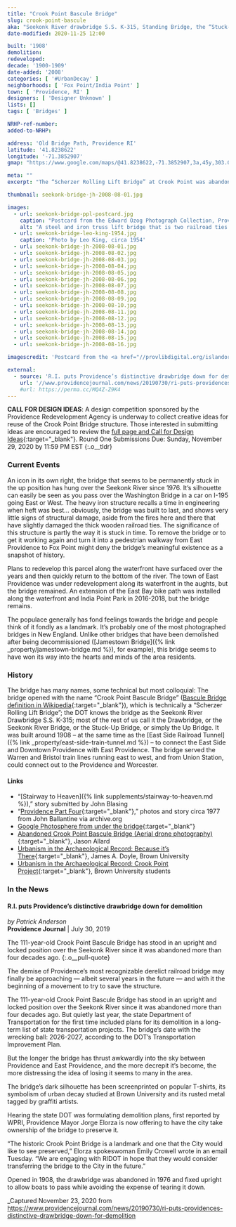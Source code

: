 ```yaml
---
title: "Crook Point Bascule Bridge"
slug: crook-point-bascule
aka: "Seekonk River drawbridge S.S. K-315, Standing Bridge, the “Stuck-up Bridge”"
date-modified: 2020-11-25 12:00

built: '1908'
demolition: 
redeveloped: 
decade: '1900-1909'
date-added: '2008'
categories: [ '#UrbanDecay' ]
neighborhoods: [ 'Fox Point/India Point' ]
town: [ 'Providence, RI' ]
designers: [ 'Designer Unknown' ]
lists: []
tags: [ 'Bridges' ]

NRHP-ref-number:
added-to-NRHP:

address: 'Old Bridge Path, Providence RI'
latitude: '41.8238622'
longitude: '-71.3852907'
gmap: "https://www.google.com/maps/@41.8238622,-71.3852907,3a,45y,303.03h,79.62t/data=!3m8!1e1!3m6!1sAF1QipMlk7krCpgNSVec1FizfIYWWUmv7ycq6FN3jOEj!2e10!3e11!6shttps:%2F%2Flh5.googleusercontent.com%2Fp%2FAF1QipMlk7krCpgNSVec1FizfIYWWUmv7ycq6FN3jOEj%3Dw203-h100-k-no-pi0-ya23.371279-ro-0-fo100!7i8704!8i4352"

meta: ""
excerpt: "The “Scherzer Rolling Lift Bridge” at Crook Point was abandoned in 1976 but once carried Providence, East Providence, Warren, & Bristol train lines"

thumbnail: seekonk-bridge-jh-2008-08-01.jpg

images:
  - url: seekonk-bridge-ppl-postcard.jpg
    caption: "Postcard from the Edward Ozog Photograph Collection, Providence Public Library"
    alt: "A steel and iron truss lift bridge that is two railroad ties wide and ever since 1976, stuck in the up position to allow boats to pass underneath and they travel up and down the Seekonk river"
  - url: seekonk-bridge-leo-king-1954.jpg
    caption: 'Photo by Leo King, circa 1954'
  - url: seekonk-bridge-jh-2008-08-01.jpg
  - url: seekonk-bridge-jh-2008-08-02.jpg
  - url: seekonk-bridge-jh-2008-08-03.jpg
  - url: seekonk-bridge-jh-2008-08-04.jpg
  - url: seekonk-bridge-jh-2008-08-05.jpg
  - url: seekonk-bridge-jh-2008-08-06.jpg
  - url: seekonk-bridge-jh-2008-08-07.jpg
  - url: seekonk-bridge-jh-2008-08-08.jpg
  - url: seekonk-bridge-jh-2008-08-09.jpg
  - url: seekonk-bridge-jh-2008-08-10.jpg
  - url: seekonk-bridge-jh-2008-08-11.jpg
  - url: seekonk-bridge-jh-2008-08-12.jpg
  - url: seekonk-bridge-jh-2008-08-13.jpg
  - url: seekonk-bridge-jh-2008-08-14.jpg
  - url: seekonk-bridge-jh-2008-08-15.jpg
  - url: seekonk-bridge-jh-2008-08-16.jpg

imagescredit: 'Postcard from the <a href="//provlibdigital.org/islandora/object/islandora%3A18026?solr_nav%5Bid%5D=98be77496b1046ab0dfe&solr_nav%5Bpage%5D=0&solr_nav%5Boffset%5D=3" target="_blank">Providence Public Library Digital Collection</a> and a photo by <a href="http://photos.nerail.org/showpic/?photo=2004051712391620075.jpg&amp;order=byyear&amp;page=8&amp;key=1954" target="_blank">Leo King</a>.'

external:
  - source: 'R.I. puts Providence’s distinctive drawbridge down for demolition, Providence Journal'
    url: '//www.providencejournal.com/news/20190730/ri-puts-providences-distinctive-drawbridge-down-for-demolition--poll'
    #url: https://perma.cc/MQ4Z-Z9K4
---
```


**CALL FOR DESIGN IDEAS**: A design competition sponsored by the Providence Redevelopment Agency is underway to collect creative ideas for reuse of the Crook Point Bridge structure. Those interested in submitting ideas are encouraged to review the [full page and Call for Design Ideas](//www.providenceri.gov/planning/crook-point-bridge/){:target="_blank"}. Round One Submissions Due: Sunday, November 29, 2020 by 11:59 PM EST
{:.o__tldr}

### Current Events

An icon in its own right, the bridge that seems to be permanently stuck in the up position has hung over the Seekonk River since 1976. It’s silhouette can easily be seen as you pass over the Washington Bridge in a car on I-195 going East or West. The heavy iron structure recalls a time in engineering when heft was best… obviously, the bridge was built to last, and shows very little signs of structural damage, aside from the fires here and there that have slightly damaged the thick wooden railroad ties. The significance of this structure is partly the way it is stuck in time. To remove the bridge or to get it working again and turn it into a pedestrian walkway from East Providence to Fox Point might deny the bridge’s meaningful existence as a snapshot of history.

Plans to redevelop this parcel along the waterfront have surfaced over the years and then quickly return to the bottom of the river. The town of East Providence was under  redevelopment along its waterfront in the aughts, but the bridge remained. An extension of the East Bay bike path was installed along the waterfront and India Point Park in 2016-2018, but the bridge remains. 

The populace generally has fond feelings towards the bridge and people think of it fondly as a landmark. It’s probably one of the most photographed bridges in New England. Unlike other bridges that have been demolished after being decommissioned ([Jamestown Bridge]({% link _property/jamestown-bridge.md %}), for example), this bridge seems to have won its way into the hearts and minds of the area residents.


### History

The bridge has many names, some technical but most colloquial: The bridge opened with the name “Crook Point Bascule Bridge” ([Bascule Bridge definition in Wikipedia](//en.wikipedia.org/wiki/Bascule_bridge){:target="_blank"}), which is technically a “Scherzer Rolling Lift Bridge”; the DOT knows the bridge as the Seekonk River Drawbridge S.S. K-315; most of the rest of us call it the Drawbridge, or the Seekonk River Bridge, or the Stuck-Up Bridge, or simply the Up Bridge. It was built around 1908 – at the same time as the [East Side Railroad Tunnel]({% link _property/east-side-train-tunnel.md %}) – to connect the East Side and Downtown Providence with East Providence. The bridge served the Warren and Bristol train lines running east to west, and from Union Station, could connect out to the Providence and Worcester.

#### Links

+ “[Stairway to Heaven]({% link supplements/stairway-to-heaven.md %}),” story submitted by John Blasing
+ “[Providence Part Four](//web.archive.org/web/20130514121409/open.salon.com/blog/designanator/2008/08/10/providence_part_four){:target="_blank"},” photos and story circa 1977 from John Ballantine via archive.org
+ [Google Photosphere from under the bridge](//www.google.com/maps/@41.8239096,-71.3852582,3a,75y,184.69h,148.06t/data=!3m8!1e1!3m6!1sAF1QipMMD-Bp1m9kbVcnos_8Rf3bmMjPuWkcfAgKN_IZ!2e10!3e11!6shttps:%2F%2Flh5.googleusercontent.com%2Fp%2FAF1QipMMD-Bp1m9kbVcnos_8Rf3bmMjPuWkcfAgKN_IZ%3Dw203-h100-k-no-pi-0-ya284.9947-ro0-fo100!7i7680!8i3840){:target="_blank"}
+ [Abandoned Crook Point Bascule Bridge (Aerial drone photography)](//www.youtube.com/watch?v=jknNV0eKVss){:target="_blank"}, Jason Allard
+ [Urbanism in the Archaeological Record: Because it’s There](//www.brown.edu/Departments/Joukowsky_Institute/courses/urbanism/4700.html){:target="_blank"}, James A. Doyle, Brown University
+ [Urbanism in the Archaeological Record: Crook Point Project](//brown.edu/Departments/Joukowsky_Institute/courses/urbanism/3903.html){:target="_blank"}, Brown University students


### In the News

#### R.I. puts Providence’s distinctive drawbridge down for demolition

_by Patrick Anderson_  
**Providence Journal** | July 30, 2019 

The 111-year-old Crook Point Bascule Bridge has stood in an upright and locked position over the Seekonk River since it was abandoned more than four decades ago.
{:.o__pull-quote}

The demise of Providence’s most recognizable derelict railroad bridge may finally be approaching — albeit several years in the future — and with it the beginning of a movement to try to save the structure.

The 111-year-old Crook Point Bascule Bridge has stood in an upright and locked position over the Seekonk River since it was abandoned more than four decades ago. But quietly last year, the state Department of Transportation for the first time included plans for its demolition in a long-term list of state transportation projects. The bridge’s date with the wrecking ball: 2026-2027, according to the DOT’s Transportation Improvement Plan.

But the longer the bridge has thrust awkwardly into the sky between Providence and East Providence, and the more decrepit it’s become, the more distressing the idea of losing it seems to many in the area.

The bridge’s dark silhouette has been screenprinted on popular T-shirts, its symbolism of urban decay studied at Brown University and its rusted metal tagged by graffiti artists.

Hearing the state DOT was formulating demolition plans, first reported by WPRI, Providence Mayor Jorge Elorza is now offering to have the city take ownership of the bridge to preserve it.

“The historic Crook Point Bridge is a landmark and one that the City would like to see preserved,” Elorza spokeswoman Emily Crowell wrote in an email Tuesday. “We are engaging with RIDOT in hope that they would consider transferring the bridge to the City in the future.”

Opened in 1908, the drawbridge was abandoned in 1976 and fixed upright to allow boats to pass while avoiding the expense of tearing it down.

_Captured November 23, 2020 from https://www.providencejournal.com/news/20190730/ri-puts-providences-distinctive-drawbridge-down-for-demolition
